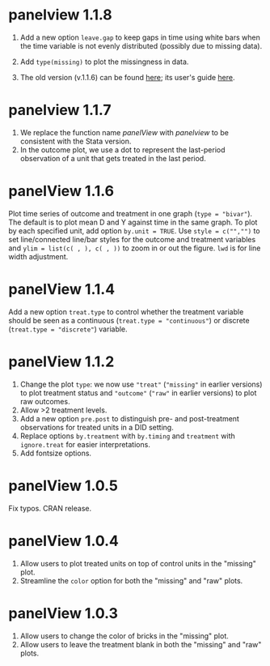 # panelview 1.1.8

1. Add a new option `leave.gap` to keep gaps in time using white bars when the time variable is not evenly distributed (possibly due to missing data).

2. Add `type(missing)` to plot the missingness in data.

3. The old version (v.1.1.6) can be found [here](https://yiqingxu.org/packages/panelView/panelView_1.1.6.tar.gz); its user's guide [here](https://yiqingxu.org/packages/panelView/panelView_1.1.6.html). 

# panelview 1.1.7

1. We replace the function name *panelView* with *panelview* to be consistent with the Stata version. 
2. In the outcome plot, we use a dot to represent the last-period observation of a unit that gets treated in the last period.

# panelView 1.1.6

Plot time series of outcome and treatment in one graph (`type = "bivar"`). The default is to plot mean D and Y against time in the same graph. To plot by each specified unit, add option  `by.unit = TRUE`. Use  `style = c("","")` to set line/connected line/bar styles for the outcome and treatment variables and  `ylim = list(c( , ), c( , ))` to zoom in or out the figure. `lwd` is for line width adjustment. 

# panelView 1.1.4

Add a new option `treat.type` to control whether the treatment variable should be seen as a continuous (`treat.type = "continuous"`) or discrete (`treat.type = "discrete"`) variable. 

# panelView 1.1.2

1. Change the plot `type`: we now use `"treat"` (`"missing"` in earlier versions) to plot treatment status and `"outcome"` (`"raw"` in earlier versions) to plot raw outcomes. 
2. Allow >2 treatment levels.
3. Add a new option `pre.post` to distinguish pre- and post-treatment observations for treated units in a DID setting.
4. Replace options `by.treatment` with `by.timing` and `treatment` with `ignore.treat` for easier interpretations.
5. Add fontsize options.

# panelView 1.0.5

Fix typos. CRAN release.

# panelView 1.0.4

1. Allow users to plot treated units on top of control units in the "missing" plot.
2. Streamline the `color` option for both the "missing" and "raw" plots. 

# panelView 1.0.3

1. Allow users to change the color of bricks in the "missing" plot.
2. Allow users to leave the treatment blank in both the "missing" and "raw" plots. 
